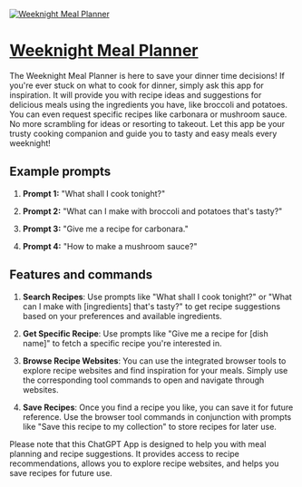 [![Weeknight Meal Planner](https://files.oaiusercontent.com/file-kVbYAAehQDkUE7Tpwm84l4uB?se=2123-10-16T21%3A09%3A24Z&sp=r&sv=2021-08-06&sr=b&rscc=max-age%3D31536000%2C%20immutable&rscd=attachment%3B%20filename%3D31f7a8bb-4a80-4b40-8e18-f3c125b3c1a4.png&sig=VAnXZJzyfC%2BDGK09DjmwLJTswYTHJXmaEUo7lt4/Tqo%3D)](https://chat.openai.com/g/g-mciqPSSGS-weeknight-meal-planner)

# [Weeknight Meal Planner](https://chat.openai.com/g/g-mciqPSSGS-weeknight-meal-planner)

The Weeknight Meal Planner is here to save your dinner time decisions! If you're ever stuck on what to cook for dinner, simply ask this app for inspiration. It will provide you with recipe ideas and suggestions for delicious meals using the ingredients you have, like broccoli and potatoes. You can even request specific recipes like carbonara or mushroom sauce. No more scrambling for ideas or resorting to takeout. Let this app be your trusty cooking companion and guide you to tasty and easy meals every weeknight!

## Example prompts

1. **Prompt 1:** "What shall I cook tonight?"

2. **Prompt 2:** "What can I make with broccoli and potatoes that's tasty?"

3. **Prompt 3:** "Give me a recipe for carbonara."

4. **Prompt 4:** "How to make a mushroom sauce?"

## Features and commands

1. **Search Recipes**: Use prompts like "What shall I cook tonight?" or "What can I make with [ingredients] that's tasty?" to get recipe suggestions based on your preferences and available ingredients.

2. **Get Specific Recipe**: Use prompts like "Give me a recipe for [dish name]" to fetch a specific recipe you're interested in.

3. **Browse Recipe Websites**: You can use the integrated browser tools to explore recipe websites and find inspiration for your meals. Simply use the corresponding tool commands to open and navigate through websites.

4. **Save Recipes**: Once you find a recipe you like, you can save it for future reference. Use the browser tool commands in conjunction with prompts like "Save this recipe to my collection" to store recipes for later use.

Please note that this ChatGPT App is designed to help you with meal planning and recipe suggestions. It provides access to recipe recommendations, allows you to explore recipe websites, and helps you save recipes for future use.